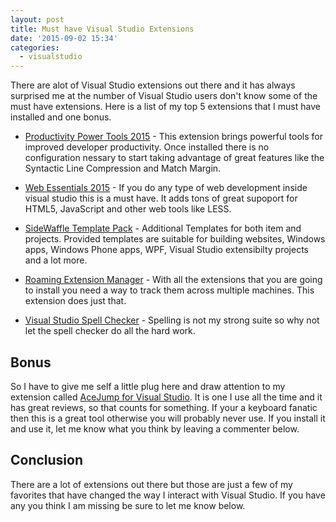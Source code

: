 ```yaml
---
layout: post
title: Must have Visual Studio Extensions
date: '2015-09-02 15:34'
categories:
  - visualstudio
---
```


There are alot of Visual Studio extensions out there and it has always surprised me at the number of Visual Studio users don't know some of the must have extensions.  Here is a list of my top 5 extensions that I must have installed and one bonus.

- [Productivity Power Tools 2015](https://visualstudiogallery.msdn.microsoft.com/34ebc6a2-2777-421d-8914-e29c1dfa7f5d?SRC=VSIDE) - This extension brings powerful tools for improved developer productivity.   Once installed there is no configuration nessary to start taking advantage of great features like the Syntactic Line Compression and Match Margin.

- [Web Essentials 2015](https://visualstudiogallery.msdn.microsoft.com/ee6e6d8c-c837-41fb-886a-6b50ae2d06a2?SRC=VSIDE) - If you do any type of web development inside visual studio this is a must have.  It adds tons of great supoport for HTML5, JavaScript and other web tools like LESS.

- [SideWaffle Template Pack](https://visualstudiogallery.msdn.microsoft.com/a16c2d07-b2e1-4a25-87d9-194f04e7a698?SRC=VSIDE) - Additional Templates for both item and projects.  Provided templates are suitable for building websites, Windows apps, Windows Phone apps, WPF, Visual Studio extensibilty projects and a lot more.  

- [Roaming Extension Manager](https://visualstudiogallery.msdn.microsoft.com/7b421a95-c32c-4433-a2be-a41b276013ab) -  With all the extensions that you are going to install you need a way to track them across multiple machines.  This extension does just that.

- [Visual Studio Spell Checker](https://visualstudiogallery.msdn.microsoft.com/a23de100-31a1-405c-b4b7-d6be40c3dfff?SRC=Featured) - Spelling is not my strong suite so why not let the spell checker do all the hard work.

## Bonus
So I have to give me self a little plug here and draw attention to my extension called [AceJump for Visual Studio](https://visualstudiogallery.msdn.microsoft.com/2d045428-ec7e-4a77-802c-5365f9ddafa2). It is one I use all the time and it has great reviews, so that counts for something.  If your a keyboard fanatic then this is a great tool otherwise you will probably never use.  If you install it and use it, let me know what you think by leaving a commenter below.  

## Conclusion
There are a lot of extensions out there but those are just a few of my favorites that have changed the way I interact with Visual Studio.  If you have any you think I am missing be sure to let me know below.
